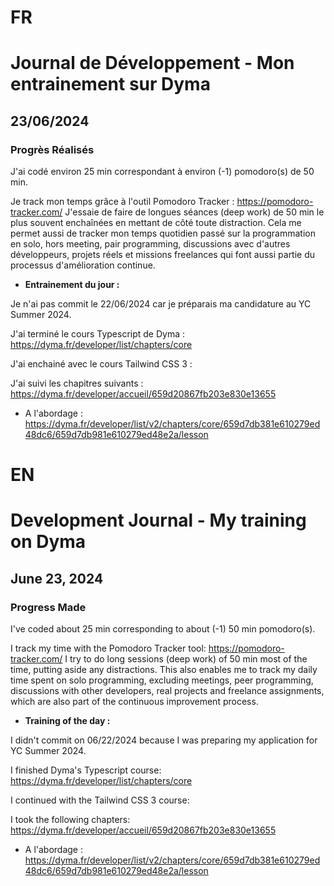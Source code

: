 # FR

# Journal de Développement - Mon entrainement sur Dyma

## 23/06/2024

### Progrès Réalisés

J'ai codé environ 25 min correspondant à environ (-1) pomodoro(s) de 50 min.

Je track mon temps grâce à l'outil Pomodoro Tracker : https://pomodoro-tracker.com/
J'essaie de faire de longues séances (deep work) de 50 min le plus souvent enchaînées en mettant de côté toute distraction.
Cela me permet aussi de tracker mon temps quotidien passé sur la programmation en solo, hors meeting, pair programming, discussions avec d'autres développeurs, projets réels et missions freelances qui font aussi partie du processus d'amélioration continue.

- **Entrainement du jour :**

Je n'ai pas commit le 22/06/2024 car je préparais ma candidature au YC Summer 2024.

J'ai terminé le cours Typescript de Dyma : https://dyma.fr/developer/list/chapters/core

J'ai enchainé avec le cours Tailwind CSS 3 :

J'ai suivi les chapitres suivants : https://dyma.fr/developer/accueil/659d20867fb203e830e13655

- A l'abordage : https://dyma.fr/developer/list/v2/chapters/core/659d7db381e610279ed48dc6/659d7db981e610279ed48e2a/lesson

# EN

# Development Journal - My training on Dyma

## June 23, 2024

### Progress Made

I've coded about 25 min corresponding to about (-1) 50 min pomodoro(s).

I track my time with the Pomodoro Tracker tool: https://pomodoro-tracker.com/
I try to do long sessions (deep work) of 50 min most of the time, putting aside any distractions.
This also enables me to track my daily time spent on solo programming, excluding meetings, peer programming, discussions with other developers, real projects and freelance assignments, which are also part of the continuous improvement process.

- **Training of the day :**

I didn't commit on 06/22/2024 because I was preparing my application for YC Summer 2024.

I finished Dyma's Typescript course: https://dyma.fr/developer/list/chapters/core

I continued with the Tailwind CSS 3 course:

I took the following chapters: https://dyma.fr/developer/accueil/659d20867fb203e830e13655

- A l'abordage : https://dyma.fr/developer/list/v2/chapters/core/659d7db381e610279ed48dc6/659d7db981e610279ed48e2a/lesson
